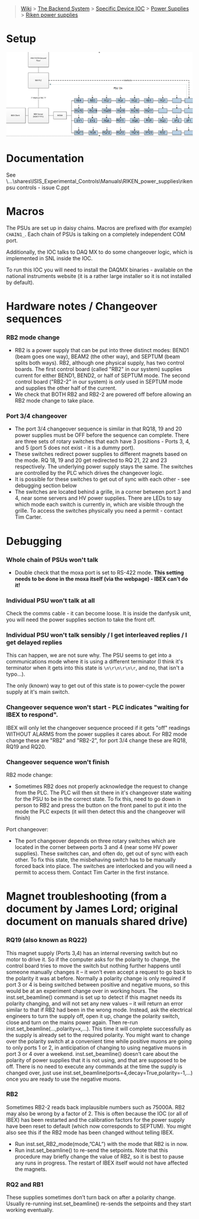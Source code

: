 > [Wiki](Home) > [The Backend System](The-Backend-System) > [Specific Device IOC](Specific-Device-IOC) > [Power Supplies](Power-Supplies) > [Riken power supplies](Riken-power-supplies)

# Setup

![](https://github.com/ISISComputingGroup/ibex_developers_manual/blob/master/images/riken_changeover.PNG?raw=true)

# Documentation

See \\...\shares\ISIS_Experimental_Controls\Manuals\RIKEN_power_supplies\riken psu controls - issue C.ppt

# Macros

The PSUs are set up in daisy chains. Macros are prefixed with (for example) `CHAIN1_`. Each chain of PSUs is talking on a completely independent COM port.

Additionally, the IOC talks to DAQ MX to do some changeover logic, which is implemented in SNL inside the IOC.

To run this IOC you will need to install the DAQMX binaries - available on the national instruments website (it is a rather large installer so it is not installed by default).

# Hardware notes / Changeover sequences

### RB2 mode change

- RB2 is a power supply that can be put into three distinct modes: BEND1 (beam goes one way), BEAM2 (the other way), and SEPTUM (beam splits both ways). RB2, although one physical supply, has two control boards. The first control board (called "RB2" in our system) supplies current for either BEND1, BEND2, or half of SEPTUM mode. The second control board ("RB2-2" in our system) is *only* used in SEPTUM mode and supplies the other half of the current.
- We check that BOTH RB2 and RB2-2 are powered off before allowing an RB2 mode change to take place.

### Port 3/4 changeover

- The port 3/4 changeover sequence is similar in that RQ18, 19 and 20 power supplies must be OFF before the  sequence can complete. There are three sets of rotary switches that each have 3 positions - Ports 3, 4, and 5 (port 5 does not exist - it is a dummy port).
- These switches redirect power supplies to different magnets based on the mode. RQ 18, 19 and 20 get redirected to RQ 21, 22 and 23 respectively. The underlying power supply stays the same. The switches are controlled by the PLC which drives the changeover logic.
- It is possible for these switches to get out of sync with each other - see debugging section below
- The switches are located behind a grille, in a corner between port 3 and 4, near some servers and HV power supplies. There are LEDs to say which mode each switch is currently in, which are visible through the grille. To access the switches physically you need a permit - contact Tim Carter.

# Debugging

### Whole chain of PSUs won't talk
- Double check that the moxa port is set to RS-422 mode. **This setting needs to be done in the moxa itself (via the webpage) - IBEX can't do it!**

### Individual PSU won't talk at all

Check the comms cable - it can become loose. It is inside the danfysik unit, you will need the power supplies section to take the front off.

### Individual PSU won't talk sensibly / I get interleaved replies / I get delayed replies

This can happen, we are not sure why. The PSU seems to get into a communications mode where it is using a different terminator (I think it's terminator when it gets into this state is `\n\r\n\r\n\r`, and no, that isn't a typo...).

The only (known) way to get out of this state is to power-cycle the power supply at it's main switch.

### Changeover sequence won't start - PLC indicates "waiting for IBEX to respond".

IBEX will only let the changeover sequence proceed if it gets "off" readings WITHOUT ALARMS from the power supplies it cares about. For RB2 mode change these are "RB2" and "RB2-2", for port 3/4 change these are RQ18, RQ19 and RQ20.

### Changeover sequence won't finish

RB2 mode change:
- Sometimes RB2 does not properly acknowledge the request to change from the PLC. The PLC will then sit there in it's changeover state waiting for the PSU to be in the correct state. To fix this, need to go down in person to RB2 and press the button on the front panel to put it into the mode the PLC expects (it will then detect this and the changeover will finish)

Port changeover:
- The port changeover depends on three rotary switches which are located in the corner between ports 3 and 4 (near some HV power supplies). These switches can, and often do, get out of sync with each other. To fix this state, the misbehaving switch has to be manually forced back into place. The switches are interlocked and you will need a permit to access them. Contact Tim Carter in the first instance.

# Magnet troubleshooting (from a document by James Lord; original document on manuals shared drive)

### RQ19 (also known as RQ22)
This magnet supply (Ports 3,4) has an internal reversing switch but no motor to drive it. So if the computer asks for the polarity to change, the control board tries to move the switch but nothing further happens until someone manually changes it – it won’t even accept a request to go back to the polarity it was at before. Normally a polarity change is only required if port 3 or 4 is being switched between positive and negative muons, so this would be at an experiment change over in working hours.
The inst.set_beamline() command is set up to detect if this magnet needs its polarity changing, and will not set any new values – it will return an error similar to that if RB2 had been in the wrong mode. Instead, ask the electrical engineers to turn the supply off, open it up, change the polarity switch, close and turn on the mains power again. Then re-run inst.set_beamline(…,polarity=x,…). This time it will complete successfully as the supply is already set to the required polarity.
You might want to change over the polarity switch at a convenient time while positive muons are going to only ports 1 or 2, in anticipation of changing to using negative muons in port 3 or 4 over a weekend. inst.set_beamline() doesn’t care about the polarity of power supplies that it is not using, and that are supposed to be off. There is no need to execute any commands at the time the supply is changed over, just use inst.set_beamline(ports=4,decay=True,polarity=-1,…) once you are ready to use the negative muons.

### RB2
Sometimes RB2-2 reads back implausible numbers such as 75000A. RB2 may also be wrong by a factor of 2. This is often because the IOC (or all of IBEX) has been restarted and the calibration factors for the power supply have been reset to default (which now corresponds to SEPTUM). You might also see this if the RB2 mode has been changed without telling IBEX.
- Run inst.set_RB2_mode(mode,”CAL”) with the mode that RB2 is in now.
- Run inst.set_beamline() to re-send the setpoints.
Note that this procedure may briefly change the value of RB2, so it is best to pause any runs in progress. The restart of IBEX itself would not have affected the magnets.

### RQ2 and RB1
These supplies sometimes don’t turn back on after a polarity change. Usually re-running inst.set_beamline() re-sends the setpoints and they start working eventually.
